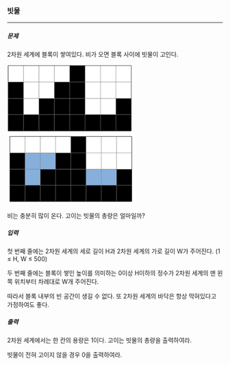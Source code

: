 ### 빗물

***

##### 문제

2차원 세계에 블록이 쌓여있다. 비가 오면 블록 사이에 빗물이 고인다.

![](1.png)  ![](2.png)                

비는 충분히 많이 온다. 고이는 빗물의 총량은 얼마일까?                  

##### 입력

첫 번째 줄에는 2차원 세계의 세로 길이 H과 2차원 세계의 가로 길이 W가 주어진다. (1 ≤ H, W ≤ 500)               

두 번째 줄에는 블록이 쌓인 높이를 의미하는 0이상 H이하의 정수가 2차원 세계의 맨 왼쪽 위치부터 차례대로 W개 주어진다.                 

따라서 블록 내부의 빈 공간이 생길 수 없다. 또 2차원 세계의 바닥은 항상 막혀있다고 가정하여도 좋다.                 
     
##### 출력

2차원 세계에서는 한 칸의 용량은 1이다. 고이는 빗물의 총량을 출력하여라.             

빗물이 전혀 고이지 않을 경우 0을 출력하여라.             
